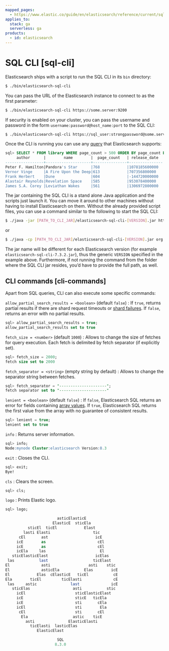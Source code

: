 ```yaml
---
mapped_pages:
  - https://www.elastic.co/guide/en/elasticsearch/reference/current/sql-cli.html
applies_to:
  stack: ga
  serverless: ga
products:
  - id: elasticsearch
---
```


# SQL CLI [sql-cli]

Elasticsearch ships with a script to run the SQL CLI in its `bin` directory:

```bash
$ ./bin/elasticsearch-sql-cli
```

You can pass the URL of the Elasticsearch instance to connect to as the first parameter:

```bash
$ ./bin/elasticsearch-sql-cli https://some.server:9200
```

If security is enabled on your cluster, you can pass the username and password in the form `username:password@host_name:port` to the SQL CLI:

```bash
$ ./bin/elasticsearch-sql-cli https://sql_user:strongpassword@some.server:9200
```

Once the CLI is running you can use any [query](elasticsearch://reference/query-languages/sql/sql-spec.md) that Elasticsearch supports:

```sql
sql> SELECT * FROM library WHERE page_count > 500 ORDER BY page_count DESC;
     author      |        name        |  page_count   | release_date
-----------------+--------------------+---------------+---------------
Peter F. Hamilton|Pandora's Star      |768            |1078185600000
Vernor Vinge     |A Fire Upon the Deep|613            |707356800000
Frank Herbert    |Dune                |604            |-144720000000
Alastair Reynolds|Revelation Space    |585            |953078400000
James S.A. Corey |Leviathan Wakes     |561            |1306972800000
```

The jar containing the SQL CLI is a stand alone Java application and the scripts just launch it. You can move it around to other machines without having to install Elasticsearch on them. Without the already provided script files, you can use a command similar to the following to start the SQL CLI:

```bash
$ ./java -jar [PATH_TO_CLI_JAR]/elasticsearch-sql-cli-[VERSION].jar https://some.server:9200
```

or

```bash
$ ./java -cp [PATH_TO_CLI_JAR]/elasticsearch-sql-cli-[VERSION].jar org.elasticsearch.xpack.sql.cli.Cli https://some.server:9200
```

The jar name will be different for each Elasticsearch version (for example `elasticsearch-sql-cli-7.3.2.jar`), thus the generic `VERSION` specified in the example above. Furthermore, if not running the command from the folder where the SQL CLI jar resides, you’d have to provide the full path, as well.


## CLI commands [cli-commands]

Apart from SQL queries, CLI can also execute some specific commands:

`allow_partial_search_results = <boolean>` (default `false`)
:   If `true`, returns partial results if there are shard request timeouts or [shard failures](docs-content://deploy-manage/distributed-architecture/reading-and-writing-documents.md#shard-failures). If `false`, returns an error with no partial results.

```sql
sql> allow_partial_search_results = true;
allow_partial_search_results set to true
```

`fetch_size = <number>` (default `1000`)
:   Allows to change the size of fetches for query execution. Each fetch is delimited by fetch separator (if explicitly set).

```sql
sql> fetch_size = 2000;
fetch size set to 2000
```

`fetch_separator = <string>` (empty string by default)
:   Allows to change the separator string between fetches.

```sql
sql> fetch_separator = "---------------------";
fetch separator set to "---------------------"
```

`lenient = <boolean>` (default `false`)
:   If `false`, Elasticsearch SQL returns an error for fields containing [array values](elasticsearch://reference/elasticsearch/mapping-reference/array.md). If `true`, Elasticsearch SQL returns the first value from the array with no guarantee of consistent results.

```sql
sql> lenient = true;
lenient set to true
```

`info`
:   Returns server information.

```sql
sql> info;
Node:mynode Cluster:elasticsearch Version:8.3
```

`exit`
:   Closes the CLI.

```sql
sql> exit;
Bye!
```

`cls`
:   Clears the screen.

```sql
sql> cls;
```

`logo`
:   Prints Elastic logo.

```sql
sql> logo;

                       asticElasticE
                     ElasticE  sticEla
          sticEl  ticEl            Elast
        lasti Elasti                   tic
      cEl       ast                     icE
     icE        as                       cEl
     icE        as                       cEl
     icEla     las                        El
   sticElasticElast                     icElas
 las           last                    ticElast
El              asti                 asti    stic
El              asticEla           Elas        icE
El            Elas  cElasticE   ticEl           cE
Ela        ticEl         ticElasti              cE
 las     astic               last              icE
   sticElas                   asti           stic
     icEl                      sticElasticElast
     icE                       sticE   ticEla
     icE                       sti       cEla
     icEl                      sti        Ela
      cEl                      sti       cEl
       Ela                    astic    ticE
         asti               ElasticElasti
           ticElasti  lasticElas
              ElasticElast

                       SQL
                      8.3.0
```

